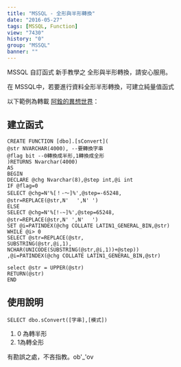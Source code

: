 ```yaml
---
title: "MSSQL - 全形與半形轉換"
date: "2016-05-27"
tags: [MSSQL, Function]
view: "7430"
history: "0"
group: "MSSQL"
banner: ""
---
```


MSSQL 自訂函式 新手教學之 全形與半形轉換，請安心服用。

在 MSSQL中，若要進行資料全形半形轉換，可建立純量值函式

以下範例為轉載 [阿銓的異想世界](http://blog.xuite.net/chuimn/game/63620141-%5BMSSQL%5D%E5%85%A8%E5%BD%A2%E8%88%87%E5%8D%8A%E5%BD%A2%E8%BD%89%E6%8F%9B)：

建立函式
----

    CREATE FUNCTION [dbo].[sConvert](
    @str NVARCHAR(4000), --要轉換字串
    @flag bit --0轉換成半形,1轉換成全形
    )RETURNS Nvarchar(4000)
    AS
    BEGIN
    DECLARE @chg Nvarchar(8),@step int,@i int
    IF @flag=0
    SELECT @chg=N'%[！-～]%',@step=-65248,
    @str=REPLACE(@str,N'　 ',N' ')
    ELSE
    SELECT @chg=N'%[!-~]%',@step=65248,
    @str=REPLACE(@str,N' ',N'　 ')
    SET @i=PATINDEX(@chg COLLATE LATIN1_GENERAL_BIN,@str)
    WHILE @i> 0
    SELECT @str=REPLACE(@str,
    SUBSTRING(@str,@i,1),
    NCHAR(UNICODE(SUBSTRING(@str,@i,1))+@step))
    ,@i=PATINDEX(@chg COLLATE LATIN1_GENERAL_BIN,@str)
     
    select @str = UPPER(@str)
    RETURN(@str)
    END

使用說明
----

    SELECT dbo.sConvert([字串],[模式])

1.  0 為轉半形
2.  1為轉全形

有勘誤之處，不吝指教。ob'\_'ov